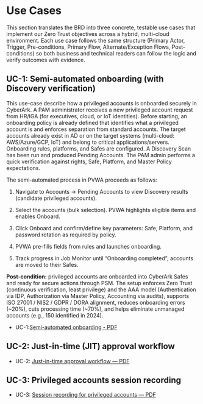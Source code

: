 # Use Cases

This section translates the BRD into three concrete, testable use cases that implement our Zero Trust objectives across a hybrid, multi-cloud environment. Each use case follows the same structure (Primary Actor, Trigger, Pre-conditions, Primary Flow, Alternate/Exception Flows, Post-conditions) so both business and technical readers can follow the logic and verify outcomes with evidence.




## UC-1: Semi-automated onboarding (with Discovery verification)

This use-case describe how a privileged accounts is onboarded securely in CyberArk. A PAM administrator receives a new privileged account request from HR/IGA (for executives, cloud, or IoT identities).
Before starting, an onboarding policy is already defined that identifies what a privileged account is and enforces separation from standard accounts. The target accounts already exist in AD or on the target systems (multi-cloud: AWS/Azure/GCP, IoT) and belong to critical applications/servers. Onboarding rules, platforms, and Safes are configured. A Discovery Scan has been run and produced Pending Accounts. The PAM admin performs a quick verification against rights, Safe, Platform, and Master Policy expectations.

The semi-automated process in PVWA proceeds as follows:

1. Navigate to Accounts → Pending Accounts to view Discovery results (candidate privileged accounts).

2. Select the accounts (bulk selection). PVWA highlights eligible items and enables Onboard.

3. Click Onboard and confirm/define key parameters: Safe, Platform, and password rotation as required by policy.

4. PVWA pre-fills fields from rules and launches onboarding.

5. Track progress in Job Monitor until “Onboarding completed”; accounts are moved to their Safes.

**Post-condition:** privileged accounts are onboarded into CyberArk Safes and ready for secure actions through PSM. The setup enforces Zero Trust (continuous verification, least privilege) and the AAA model (Authentication via IDP, Authorization via Master Policy, Accounting via audits), supports ISO 27001 / NIS2 / GDPR / DORA alignment, reduces onboarding errors (~20%), cuts processing time (~70%), and helps eliminate unmanaged accounts (e.g., 150 identified in 2024).


- UC-1:[Semi-automated onboarding - PDF](../99_Support-documents/diagrams/UC_1_Semi-automated%20onboarding.pdf)



## UC-2: Just-in-time (JIT) approval workflow



- UC-2: [Just-in-time approval workflow — PDF](../99_Support-documents/diagrams/UC_2_Just-in-time_approval.pdf)



## UC-3: Privileged accounts session recording




- UC-3: [Session recording for privileged accounts — PDF](../99_Support-documents/diagrams/UC_3_Session%20recording%20for%20PA.pdf)


